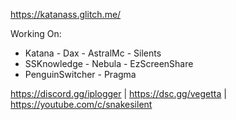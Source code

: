https://katanass.glitch.me/

Working On:
 - Katana  - Dax  - AstralMc  - Silents   
 - SSKnowledge  - Nebula  - EzScreenShare 
 - PenguinSwitcher  - Pragma

https://discord.gg/iplogger | https://dsc.gg/vegetta | https://youtube.com/c/snakesilent
<!---
sannotsnakesilent/sannotsnakesilent is a ✨ special ✨ repository because its `README.md` (this file) appears on your GitHub profile.
You can click the Preview link to take a look at your changes.
--->
